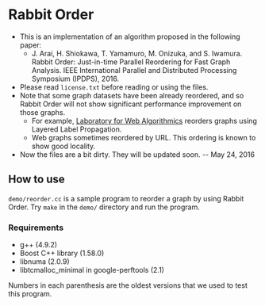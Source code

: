 Rabbit Order
============

- This is an implementation of an algorithm proposed in the following paper:
    - J. Arai, H. Shiokawa, T. Yamamuro, M. Onizuka, and S. Iwamura.
      Rabbit Order: Just-in-time Parallel Reordering for Fast Graph Analysis.
      IEEE International Parallel and Distributed Processing Symposium (IPDPS),
      2016.
- Please read `license.txt` before reading or using the files.
- Note that some graph datasets have been already reordered, and so Rabbit
  Order will not show significant performance improvement on those graphs.
    - For example, [Laboratory for Web Algorithmics](http://law.di.unimi.it/)
      reorders graphs using Layered Label Propagation.
    - Web graphs sometimes reordered by URL. This ordering is known to show
      good locality.
- Now the files are a bit dirty. They will be updated soon. -- May 24, 2016


How to use
----------

`demo/reorder.cc` is a sample program to reorder a graph by using Rabbit Order.
Try `make` in the `demo/` directory and run the program.

### Requirements

- g++ (4.9.2)
- Boost C++ library (1.58.0)
- libnuma (2.0.9)
- libtcmalloc\_minimal in google-perftools (2.1)

Numbers in each parenthesis are the oldest versions that we used to test this
program.

